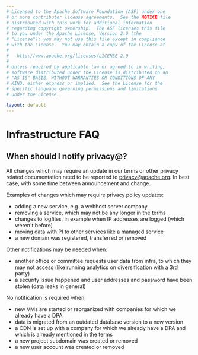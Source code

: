 ```yaml
---
# Licensed to the Apache Software Foundation (ASF) under one
# or more contributor license agreements.  See the NOTICE file
# distributed with this work for additional information
# regarding copyright ownership.  The ASF licenses this file
# to you under the Apache License, Version 2.0 (the
# "License"); you may not use this file except in compliance
# with the License.  You may obtain a copy of the License at
#
#   http://www.apache.org/licenses/LICENSE-2.0
#
# Unless required by applicable law or agreed to in writing,
# software distributed under the License is distributed on an
# "AS IS" BASIS, WITHOUT WARRANTIES OR CONDITIONS OF ANY
# KIND, either express or implied.  See the License for the
# specific language governing permissions and limitations
# under the License.

layout: default
---
```


# Infrastructure FAQ

## When should I notify privacy@?

All changes which may require an update in our terms or other privacy related
documentation need to be reported to privacy@apache.org. In best case, with some 
time between announcement and change.

Examples of changes which may require privacy policy updates:

 - adding a new service, e.g. a webhost server company
 - removing a service, which may not be any longer in the terms
 - changes to logfiles, in example when IP addresses are logged (which weren't before)
 - moving data with PI to other services like a managed service
 - a new domain was registered, transferred or removed

Other notifications may be needed when:

 - another office or committee requests user data from infra, to which they may not access (like running analytics on diversification with a 3rd party)
 - a security issue happened and user addresses and password have been stolen (data leaks in general)

No notification is required when:

 - new VMs are started or reorganized with companies for which we already have a DPA
 - data is migrated from an outdated database version to a new version
 - a CDN is set up with a company for which we already have a DPA and which is already mentioned in the terms
 - a new project subdomain was created or removed
 - a new user account was created or removed
